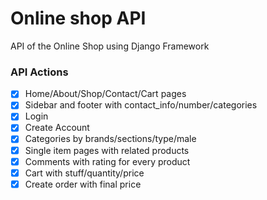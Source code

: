 # Online shop API

API of the Online Shop using Django Framework

### API Actions

- [x] Home/About/Shop/Contact/Cart pages
- [x] Sidebar and footer with contact_info/number/categories
- [x] Login
- [x] Create Account
- [x] Categories by brands/sections/type/male
- [x] Single item pages with related products
- [x] Comments with rating for every product
- [x] Cart with stuff/quantity/price
- [x] Create order with final price
